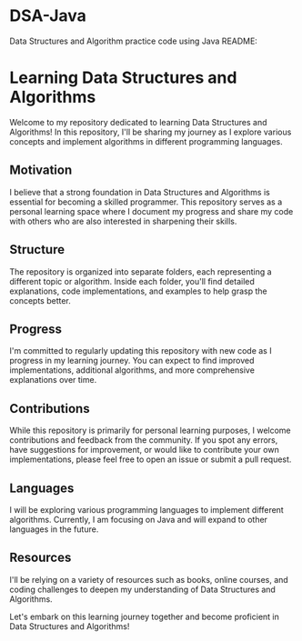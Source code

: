 # DSA-Java
Data Structures and Algorithm practice code using Java
README:

# Learning Data Structures and Algorithms

Welcome to my repository dedicated to learning Data Structures and Algorithms! In this repository, I'll be sharing my journey as I explore various concepts and implement algorithms in different programming languages. 

## Motivation

I believe that a strong foundation in Data Structures and Algorithms is essential for becoming a skilled programmer. This repository serves as a personal learning space where I document my progress and share my code with others who are also interested in sharpening their skills.

## Structure

The repository is organized into separate folders, each representing a different topic or algorithm. Inside each folder, you'll find detailed explanations, code implementations, and examples to help grasp the concepts better.

## Progress

I'm committed to regularly updating this repository with new code as I progress in my learning journey. You can expect to find improved implementations, additional algorithms, and more comprehensive explanations over time.

## Contributions

While this repository is primarily for personal learning purposes, I welcome contributions and feedback from the community. If you spot any errors, have suggestions for improvement, or would like to contribute your own implementations, please feel free to open an issue or submit a pull request.

## Languages

I will be exploring various programming languages to implement different algorithms. Currently, I am focusing on Java and will expand to other languages in the future.

## Resources

I'll be relying on a variety of resources such as books, online courses, and coding challenges to deepen my understanding of Data Structures and Algorithms.

Let's embark on this learning journey together and become proficient in Data Structures and Algorithms!
